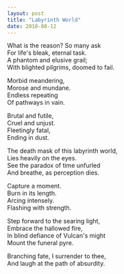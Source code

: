 ```yaml
---
layout: post
title: "Labyrinth World"
date: 2018-08-12
---
```

What is the reason? So many ask  
For life's bleak, eternal task.  
A phantom and elusive grail;  
With blighted pilgrims, doomed to fail.  

Morbid meandering,  
Morose and mundane.  
Endless repeating  
Of pathways in vain.  

Brutal and futile,  
Cruel and unjust.  
Fleetingly fatal,  
Ending in dust.  

The death mask of this labyrinth world,  
Lies heavily on the eyes.  
See the paradox of time unfurled  
And breathe, as perception dies.  

Capture a moment.  
Burn in its length.  
Arcing intensely.  
Flashing with strength.  

Step forward to the searing light,  
Embrace the hallowed fire,  
In blind defiance of Vulcan's might  
Mount the funeral pyre.  

Branching fate, I surrender to thee,  
And laugh at the path of absurdity.  

